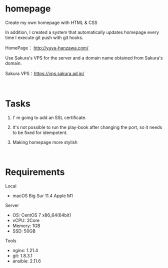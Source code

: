 # homepage 

Create my own homepage with HTML & CSS

In addition, I created a system that automatically updates homepage every time I execute git push with git hooks.

HomePage： http://yuya-hanzawa.com/

Use Sakura's VPS for the server and a domain name obtained from Sakura's domain.

Sakura VPS：https://vps.sakura.ad.jp/ 

</br>

# Tasks
1. I' m going to add an SSL certificate.

2. It's not possible to run the play-book after changing the port, so it needs to be fixed for idempotent.

3. Making homepage more stylish

</br>

# Requirements
Local
- macOS Big Sur 11.4 Apple M1

Server  
- OS: CentOS 7 x86_64(64bit)  
- vCPU: 2Core  
- Memory: 1GB  
- SSD: 50GB  

Tools
- nginx: 1.21.4
- git: 1.8.3.1
- ansible: 2.11.6
